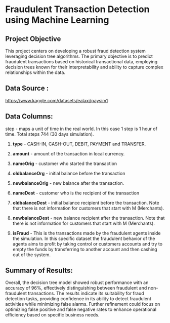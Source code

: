# Fraudulent Transaction Detection using Machine Learning
## Project Objective
This project centers on developing a robust fraud detection system leveraging decision tree algorithms. The primary objective is to predict fraudulent transactions based on historical transactional data, employing decision trees known for their interpretability and ability to capture complex relationships within the data.
## Data Source :
https://www.kaggle.com/datasets/ealaxi/paysim1

## Data Columns:
step - maps a unit of time in the real world. In this case 1 step is 1 hour of time. Total steps 744 (30 days simulation).

1. **type** - CASH-IN, CASH-OUT, DEBIT, PAYMENT and TRANSFER.

2. **amount** - amount of the transaction in local currency.

3. **nameOrig** - customer who started the transaction

4. **oldbalanceOrg** - initial balance before the transaction

5. **newbalanceOrig** - new balance after the transaction.

6. **nameDest** - customer who is the recipient of the transaction

7. **oldbalanceDest** - initial balance recipient before the transaction. Note that there is not information for customers that start with M (Merchants).

8. **newbalanceDest** - new balance recipient after the transaction. Note that there is not information for customers that start with M (Merchants).

9. **isFraud** - This is the transactions made by the fraudulent agents inside the simulation. In this specific dataset the fraudulent behavior of the agents aims to profit by taking control or customers accounts and try to empty the funds by transferring to another account and then cashing out of the system.

## Summary of Results:
Overall, the decision tree model showed robust performance with an accuracy of 96%, effectively distinguishing between fraudulent and non-fraudulent transactions. The results indicate its suitability for fraud detection tasks, providing confidence in its ability to detect fraudulent activities while minimizing false alarms. Further refinement could focus on optimizing false positive and false negative rates to enhance operational efficiency based on specific business needs.
